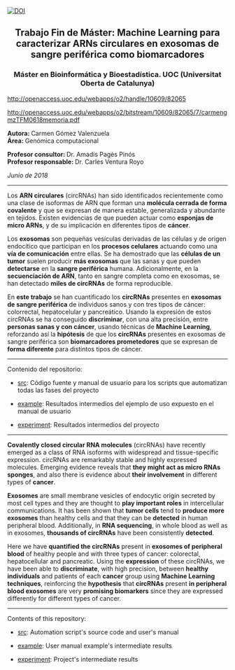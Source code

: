 [![DOI](https://zenodo.org/badge/131415787.svg)](https://zenodo.org/badge/latestdoi/131415787)

<center>
<h2>Trabajo Fin de Máster: Machine Learning para caracterizar ARNs circulares en exosomas de sangre periférica como biomarcadores</h2>
<h3>Máster en Bioinformática y Bioestadística. UOC (Universitat Oberta de Catalunya)</h3>
</center>

http://openaccess.uoc.edu/webapps/o2/handle/10609/82065

http://openaccess.uoc.edu/webapps/o2/bitstream/10609/82065/7/carmengmzTFM0618memoria.pdf

<b>Autora: </b> Carmen Gómez Valenzuela     
<b>Área: </b> Genómica computacional     

<b>Profesor consultor: </b> Dr. Amadís Pagès Pinós    
<b>Profesor responsable: </b> Dr. Carles Ventura Royo     

<i>Junio de 2018</i>

<hr/>

Los <b>ARN circulares</b> (circRNAs) han sido identificados recientemente como una clase de isoformas de ARN que forman una <b>molécula cerrada de forma covalente</b> y que se expresan de manera estable, generalizada y abundante en tejidos. Existen evidencias de que pueden actuar como <b>esponjas de micro ARNs</b>, y de su implicación en diferentes tipos de <b>cáncer</b>. 

Los <b>exosomas</b> son pequeñas vesículas derivadas de las células y de origen endocítico que participan en los <b>procesos celulares</b> actuando como una <b>vía de comunicación</b> entre ellas. Se ha demostrado que las <b>células de un tumor</b> suelen producir <b>más exosomas</b> que las sanas y que pueden <b>detectarse</b> en la <b>sangre periférica</b> humana. Adicionalmente, en la <b>secuenciación de ARN</b>, tanto en sangre completa como en exosomas, se han detectado <b>miles de circRNAs</b> de forma reproducible. 

En <b>este trabajo</b> se han cuantificado los <b>circRNAs</b> presentes en <b>exosomas de sangre periférica</b> de individuos sanos y con tres tipos de cáncer: colorrectal, hepatocelular y pancreático. Usando la expresión de estos circRNAs se ha conseguido <b>discriminar</b>, con una alta precisión, entre <b>personas sanas y con cáncer</b>, usando técnicas de <b>Machine Learning</b>, reforzando así la <b>hipótesis</b> de que los <b>circRNAs</b> presentes en exosomas de sangre periférica son <b>biomarcadores prometedores</b> que se expresan de <b>forma diferente</b> para distintos tipos de cáncer. 
          
<hr/>

Contenido del repositorio:              

- [src](https://github.com/carmengmz/circRNA/tree/master/src): Código fuente y manual de usuario para los scripts que automatizan todas las fases del proyecto    

- [example](https://github.com/carmengmz/circRNA/tree/master/example): Resultados intermedios del ejemplo de uso expuesto en el manual de usuario 
          
- [experiment](https://github.com/carmengmz/circRNA/tree/master/experiment/): Resultados intermedios del proyecto
          
<hr/>

<b>Covalently closed circular RNA molecules</b> (circRNAs) have recently emerged as a class of RNA isoforms with widespread and tissue-specific expression. circRNAs are remarkably stable and highly expressed molecules. Emerging evidence reveals that <b>they might act as micro RNAs sponges</b>, and also there is evidence about <b>their involvement</b> in different types of <b>cancer</b>. 

<b>Exosomes</b> are small membrane vesicles of endocytic origin secreted by most cell types and they are thought to <b>play important roles</b> in intercellular communications. It has been shown that <b>tumor cells</b> tend to <b>produce more exosomes</b> than healthy cells and that they can be <b>detected</b> in human peripheral blood. Additionally, in <b>RNA sequencing</b>, in whole blood as well as in exosomes, <b>thousands of circRNAs</b> have been consistently <b>detected</b>. 

Here we have <b>quantified the circRNAs</b> present in <b>exosomes of peripheral blood</b> of healthy people and with three types of cancer: colorectal, hepatocellular and pancreatic. Using the <b>expression</b> of these circRNAs, we have been able to <b>discriminate</b>, with high precision, between <b>healthy individuals</b> and patients of each <b>cancer</b> group using <b>Machine Learning techniques</b>, reinforcing the <b>hypothesis</b> that <b>circRNAs</b> present <b>in peripheral blood exosomes</b> are very <b>promising biomarkers</b> since they are expressed differently for different types of cancer. 

<hr/>

Contents of this repository:              

- [src](https://github.com/carmengmz/circRNA/tree/master/src): Automation script's source code and user's manual 

- [example](https://github.com/carmengmz/circRNA/tree/master/example): User manual example's intermediate results
          
- [experiment](https://github.com/carmengmz/circRNA/tree/master/experiment/): Project's intermediate results
       
       
      
